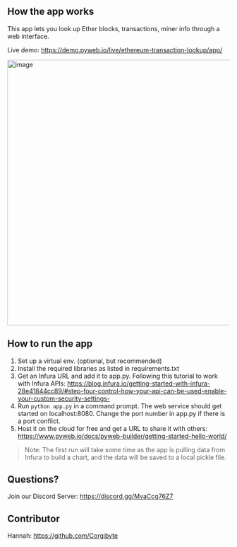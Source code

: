 ## How the app works
This app lets you look up Ether blocks, transactions, miner info through a web interface.

Live demo: https://demo.pyweb.io/live/ethereum-transaction-lookup/app/


<img width="600" alt="image" src="https://user-images.githubusercontent.com/18755763/167014938-dcb63602-5699-4b33-a155-a51b2c9ec9f2.png">


## How to run the app
1) Set up a virtual env. (optional, but recommended)
2) Install the required libraries as listed in requirements.txt
3) Get an Infura URL and add it to app.py. Following this tutorial to work with Infura APIs: https://blog.infura.io/getting-started-with-infura-28e41844cc89/#step-four-control-how-your-api-can-be-used-enable-your-custom-security-settings-
4) Run `python app.py` in a command prompt. The web service should get started on localhost:8080. Change the port number in app.py if there is a port conflict.
5) Host it on the cloud for free and get a URL to share it with others: https://www.pyweb.io/docs/pyweb-builder/getting-started-hello-world/

> Note: The first run will take some time as the app is pulling data from Infura to build a chart, and the data will be saved to a local pickle file.

## Questions?
Join our Discord Server: https://discord.gg/MvaCcg76Z7

## Contributor
Hannah: https://github.com/Corgibyte
